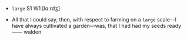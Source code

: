 - `large` S1 W1 [lɑ:rdʒ]



- All that I could say, then, with respect to farming on a `large` scale﻿—I have always cultivated a garden﻿—was, that I had had my seeds ready —— walden